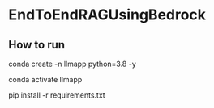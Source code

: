 # EndToEndRAGUsingBedrock

## How to run
conda create -n llmapp python=3.8 -y

conda activate llmapp

pip install -r requirements.txt

